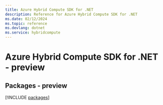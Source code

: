 ```yaml
---
title: Azure Hybrid Compute SDK for .NET
description: Reference for Azure Hybrid Compute SDK for .NET
ms.date: 02/12/2024
ms.topic: reference
ms.devlang: dotnet
ms.service: hybridcompute
---
```

# Azure Hybrid Compute SDK for .NET - preview
## Packages - preview
[!INCLUDE [packages](hybrid-compute-index.md)]